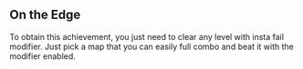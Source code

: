 ## On the Edge

To obtain this achievement, you just need to clear any level with insta fail modifier. Just pick a map that you can easily full combo and beat it with the modifier enabled.